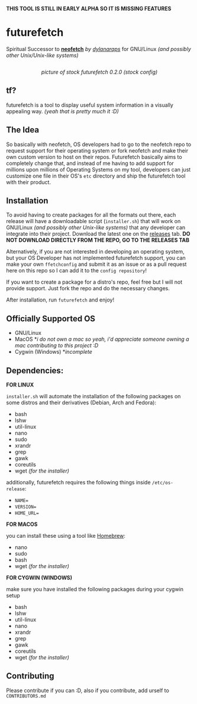 
**THIS TOOL IS STILL IN EARLY ALPHA SO IT IS MISSING FEATURES**

# futurefetch
Spiritual Successor to **[neofetch](https://github.com/dylanaraps/neofetch)** *by [dylanaraps](https://github.com/dylanaraps)* for GNU/Linux *(and possibly other Unix/Unix-like systems)*

<p align="center"><img src="" /></p>
<p align="center"><em>picture of stock futurefetch 0.2.0 (stock config)</em></p>

## tf?
futurefetch is a tool to display useful system information in a visually appealing way. *(yeah that is pretty much it :D)*

## The Idea
So basically with neofetch, OS developers had to go to the neofetch repo to request support for their operating system or fork neofetch and make their own custom version to host on their repos. Futurefetch basically aims to completely change that, and instead of me having to add support for millions upon millions of Operating Systems on my tool, developers can just customize one file in their OS's `etc` directory and ship the futurefetch tool with their product. 

## Installation
To avoid having to create packages for all the formats out there, each release will have a downloadable script (`installer.sh`) that will work on GNU/Linux *(and possibly other Unix-like systems)* that any developer can integrate into their project. Download the latest one on the [releases](https://github.com/itsnotAZ/futurefetch/releases) tab. **DO NOT DOWNLOAD DIRECTLY FROM THE REPO, GO TO THE RELEASES TAB**

Alternatively, if you are not interested in developing an operating system, but your OS Developer has not implemented futurefetch support, you can make your own `ffetchconfig` and submit it as an issue or as a pull request here on this repo so I can add it to the `config repository`!

If you want to create a package for a distro's repo, feel free but I will not provide support. Just fork the repo and do the necessary changes.

After installation, run `futurefetch` and enjoy!

## Officially Supported OS

- GNU/Linux
- MacOS **i do not own a mac so yeah, i'd appreciate someone owning a mac contributing to this project :D*
- Cygwin (Windows) **incomplete*

## Dependencies:


**FOR LINUX**

`installer.sh` will automate the installation of the following packages on some distros and their derivatives (Debian, Arch and Fedora):

- bash
- lshw
- util-linux
- nano
- sudo
- xrandr
- grep
- gawk
- coreutils
- wget *(for the installer)*

additionally, futurefetch requires the following things inside `/etc/os-release`:

- `NAME=`
- `VERSION=`
- `HOME_URL=`

**FOR MACOS**

you can install these using a tool like [Homebrew](https://brew.sh/):

- nano
- sudo
- bash
- wget *(for the installer)*

**FOR CYGWIN (WINDOWS)**

make sure you have installed the following packages during your cygwin setup

- bash
- lshw
- util-linux
- nano
- xrandr
- grep
- gawk
- coreutils
- wget *(for the installer)*

## Contributing

Please contribute if you can :D, also if you contribute, add urself to `CONTRIBUTORS.md`
